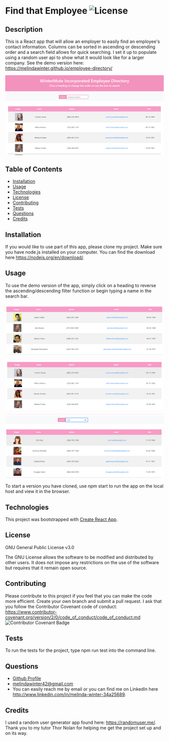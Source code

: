 # Find that Employee ![License](https://img.shields.io/badge/License-GPLv3-blue.svg)

## Description

This is a React app that will allow an employer to easily find an employee's contact information. Columns can be sorted in ascending or descending order and a search field allows for quick searching. I set it up to populate using a random user api to show what it would look like for a larger company. See the demo version here: <https://melindawinter.github.io/employee-directory/>

![app](readme-images/app1.png)

## Table of Contents

- [Installation](#installation)
- [Usage](#usage)
- [Technologies](#technologies)
- [License](#license)
- [Contributing](#contributing)
- [Tests](#tests)
- [Questions](#questions)
- [Credits](#credits)

## Installation

If you would like to use part of this app, please clone my project. Make sure you have node.js installed on your computer. You can find the download here <https://nodejs.org/en/download/>.

## Usage

To use the demo version of the app, simply click on a heading to reverse the ascending/descending filter function or begin typing a name in the search bar.

![descending](readme-images/descending.png)

![ascending](readme-images/ascending.png)

![search](readme-images/search1.png)

To start a version you have cloned, use npm start to run the app on the local host and view it in the browser.

## Technologies

This project was bootstrapped with [Create React App](https://github.com/facebook/create-react-app).

## License

GNU General Public License v3.0

The GNU License allows the software to be modified and distributed by other users. It does not impose any restrictions on the use of the software but requires that it remain open source.

## Contributing

Please contribute to this project if you feel that you can make the code more efficient. Create your own branch and submit a pull request. I ask that you follow the Contributor Covenant code of conduct: <https://www.contributor-covenant.org/version/2/0/code_of_conduct/code_of_conduct.md> ![Contributor Covenant Badge](https://img.shields.io/badge/Contributor%20Covenant-v2.0%20adopted-ff69b4.svg)

## Tests

To run the tests for the project, type npm run test into the command line.

## Questions

- [Github Profile](https://github.com/melindawinter)
- melindawinter42@gmail.com
- You can easily reach me by email or you can find me on LinkedIn here <http://www.linkedin.com/in/melinda-winter-34a25689>.

## Credits

I used a random user generator app found here: <https://randomuser.me/>. Thank you to my tutor Thor Nolan for helping me get the project set up and on its way.
